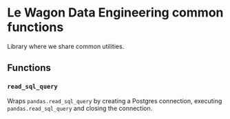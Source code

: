 # Le Wagon Data Engineering common functions

Library where we share common utilities.

## Functions

### `read_sql_query`

Wraps `pandas.read_sql_query` by creating a Postgres connection, executing `pandas.read_sql_query` and closing the connection.
